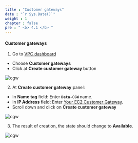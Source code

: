 ```yaml
---
title : "Customer gateways"
date : "`r Sys.Date()`"
weight : 1
chapter : false
pre : " <b> 4.1 </b> "
---
```


#### Customer gateways

1. Go to [VPC dashboard](https://console.aws.amazon.com/vpcconsole/)
  + Choose **Customer gateways**
  + Click at **Create customer gateway** button

![cgw](/images/4.sitetositevpn/cgw-01.png)

2. At **Create customer gateway** panel:
  + In **Name tag** field: Enter **`Data-CGW`** name.
  + In **IP Address** field: Enter [Your EC2 Customer Gateway](/3-DataServer/3.6-createec2#public-customer-gateway-ip).
  + Scroll down and click on **Create customer gateway**


 
![cgw](/images/4.sitetositevpn/cgw-02.png)

3. The result of creation, the state should change to **Available**.
 
![cgw](/images/4.sitetositevpn/cgw-03.png)